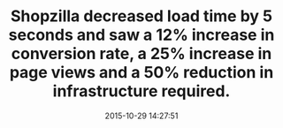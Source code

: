 ---
layout: post
title:  "Shopzilla decreased load time by 5 seconds and saw a 12% increase in conversion rate, a 25% increase in page views and a 50% reduction in infrastructure required."
date:   2015-10-29 14:27:51
img:
 image: "shopzilla-logo.png"
 alt: "Shopzilla Logo"
storySource: "http://velocityconf.com/velocity2009/public/schedule/detail/7709"
categories:
tags: 
 - conversions
 - page views
 - expense
 - "2009"
---